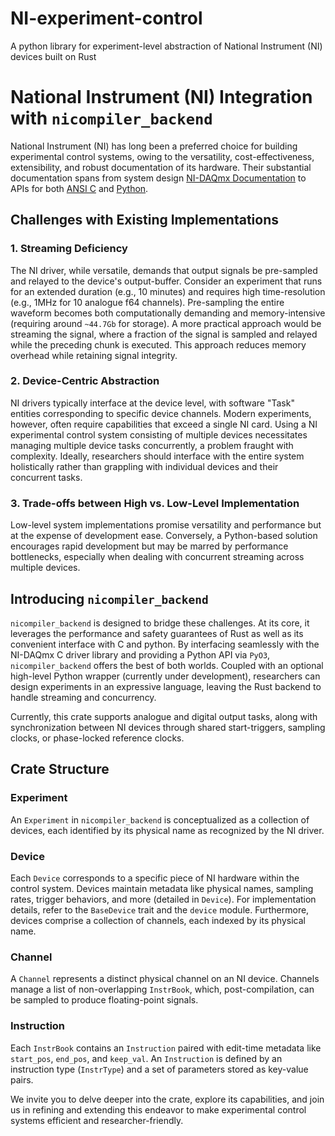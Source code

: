 # NI-experiment-control
A python library for experiment-level abstraction of National Instrument (NI) devices built on Rust

# National Instrument (NI) Integration with `nicompiler_backend`

National Instrument (NI) has long been a preferred choice for building experimental control systems, owing to the versatility, cost-effectiveness, extensibility, and robust documentation of its hardware. Their substantial documentation spans from system design [NI-DAQmx Documentation](https://www.ni.com/docs/en-US/bundle/ni-daqmx/page/daqhelp/daqhelp.html) to APIs for both [ANSI C](https://www.ni.com/docs/en-US/bundle/ni-daqmx-c-api-ref/page/cdaqmx/help_file_title.html) and [Python](https://nidaqmx-python.readthedocs.io).

## Challenges with Existing Implementations

### 1. Streaming Deficiency
The NI driver, while versatile, demands that output signals be pre-sampled and relayed to the device's output-buffer. Consider an experiment that runs for an extended duration (e.g., 10 minutes) and requires high time-resolution (e.g., 1MHz for 10 analogue f64 channels). Pre-sampling the entire waveform becomes both computationally demanding and memory-intensive (requiring around `~44.7Gb` for storage). A more practical approach would be streaming the signal, where a fraction of the signal is sampled and relayed while the preceding chunk is executed. This approach reduces memory overhead while retaining signal integrity.

### 2. Device-Centric Abstraction
NI drivers typically interface at the device level, with software "Task" entities corresponding to specific device channels. Modern experiments, however, often require capabilities that exceed a single NI card. Using a NI experimental control system consisting of multiple devices necessitates managing multiple device tasks concurrently, a problem fraught with complexity. Ideally, researchers should interface with the entire system holistically rather than grappling with individual devices and their concurrent tasks.

### 3. Trade-offs between High vs. Low-Level Implementation
Low-level system implementations promise versatility and performance but at the expense of development ease. Conversely, a Python-based solution encourages rapid development but may be marred by performance bottlenecks, especially when dealing with concurrent streaming across multiple devices.

## Introducing `nicompiler_backend`

`nicompiler_backend` is designed to bridge these challenges. At its core, it leverages the performance and safety guarantees of Rust as well as its convenient interface with C and python. By interfacing seamlessly with the NI-DAQmx C driver library and providing a Python API via `PyO3`, `nicompiler_backend` offers the best of both worlds. Coupled with an optional high-level Python wrapper (currently under development), researchers can design experiments in an expressive language, leaving the Rust backend to handle streaming and concurrency.

Currently, this crate supports analogue and digital output tasks, along with synchronization between NI devices through shared start-triggers, sampling clocks, or phase-locked reference clocks.

## Crate Structure

### Experiment
An `Experiment` in `nicompiler_backend` is conceptualized as a collection of devices, each identified by its physical name as recognized by the NI driver.

### Device
Each `Device` corresponds to a specific piece of NI hardware within the control system. Devices maintain metadata like physical names, sampling rates, trigger behaviors, and more (detailed in `Device`). For implementation details, refer to the `BaseDevice` trait and the `device` module. Furthermore, devices comprise a collection of channels, each indexed by its physical name.

### Channel
A `Channel` represents a distinct physical channel on an NI device. Channels manage a list of non-overlapping `InstrBook`, which, post-compilation, can be sampled to produce floating-point signals.

### Instruction
Each `InstrBook` contains an `Instruction` paired with edit-time metadata like `start_pos`, `end_pos`, and `keep_val`. An `Instruction` is defined by an instruction type (`InstrType`) and a set of parameters stored as key-value pairs.

We invite you to delve deeper into the crate, explore its capabilities, and join us in refining and extending this endeavor to make experimental control systems efficient and researcher-friendly.
